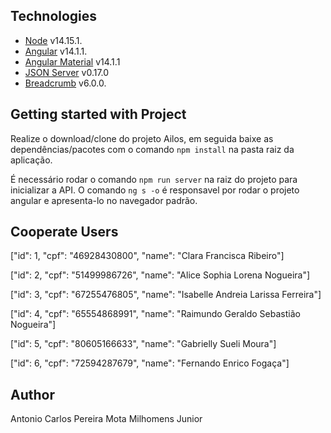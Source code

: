 ## Technologies

- [Node](https://nodejs.org/en/) v14.15.1.
- [Angular](https://angular.io/docs) v14.1.1.
- [Angular Material](https://material.angular.io) v14.1.1
- [JSON Server](https://github.com/typicode/json-server) v0.17.0
- [Breadcrumb](https://www.npmjs.com/package/ng-dynamic-breadcrumb) v6.0.0.

## Getting started with Project

Realize o download/clone do projeto Ailos, em seguida baixe as dependências/pacotes com o comando `npm install` na pasta raiz da aplicação.

É necessário rodar o comando `npm run server` na raiz do projeto para inicializar a API.
O comando `ng s -o` é responsavel por rodar o projeto angular e apresenta-lo no navegador padrão.

## Cooperate Users

["id": 1,
"cpf": "46928430800",
"name": "Clara Francisca Ribeiro"]

["id": 2,
"cpf": "51499986726",
"name": "Alice Sophia Lorena Nogueira"]

["id": 3,
"cpf": "67255476805",
"name": "Isabelle Andreia Larissa Ferreira"]

["id": 4,
"cpf": "65554868991",
"name": "Raimundo Geraldo Sebastião Nogueira"]

["id": 5,
"cpf": "80605166633",
"name": "Gabrielly Sueli Moura"]

["id": 6,
"cpf": "72594287679",
"name": "Fernando Enrico Fogaça"]

## Author

Antonio Carlos Pereira Mota Milhomens Junior
